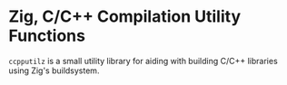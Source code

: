 # Zig, C/C++ Compilation Utility Functions

`ccpputilz` is a small utility library for aiding with building C/C++ libraries using Zig's buildsystem.